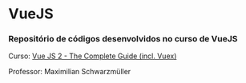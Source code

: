 # VueJS
    
### Repositório de códigos desenvolvidos no curso de VueJS

Curso: [Vue JS 2 - The Complete Guide (incl. Vuex)](https://www.udemy.com/vuejs-2-the-complete-guide/learn/v4/overview)

Professor: Maximilian Schwarzmüller
